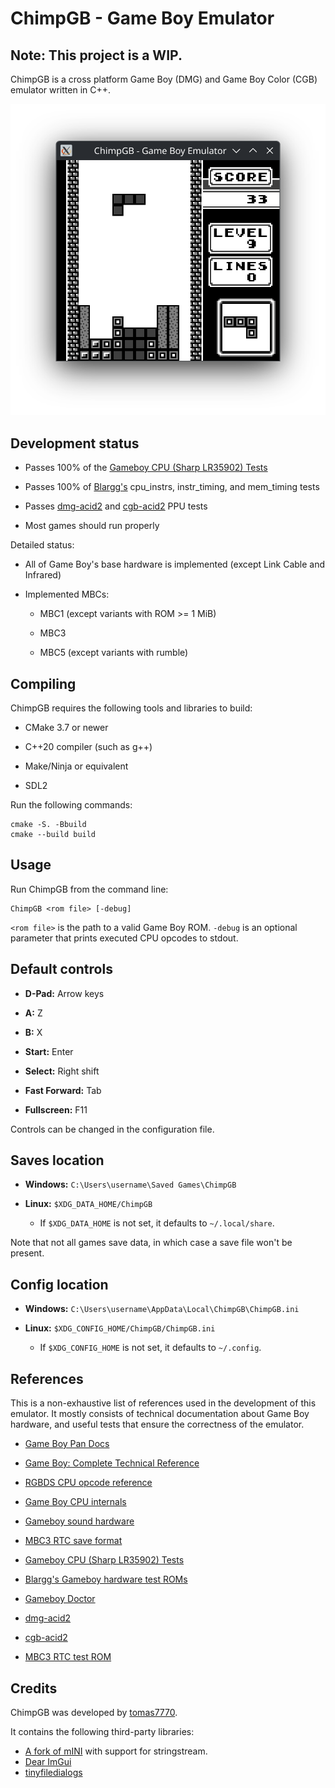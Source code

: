 # ChimpGB - Game Boy Emulator
## Note: This project is a WIP.

ChimpGB is a cross platform Game Boy (DMG) and Game Boy Color (CGB) emulator written in C++.

<picture>
    <img src="images/screenshot.png" alt="ChimpGB running Tetris">
</picture>

## Development status

- Passes 100% of the [Gameboy CPU (Sharp LR35902) Tests](https://github.com/SingleStepTests/GameboyCPUTests)

- Passes 100% of [Blargg's](https://github.com/retrio/gb-test-roms/tree/master) cpu\_instrs, instr\_timing, and mem\_timing tests

- Passes [dmg-acid2](https://github.com/mattcurrie/dmg-acid2) and [cgb-acid2](https://github.com/mattcurrie/cgb-acid2) PPU tests

- Most games should run properly

Detailed status:

- All of Game Boy's base hardware is implemented (except Link Cable and Infrared)

- Implemented MBCs:

    - MBC1 (except variants with ROM >= 1 MiB)

    - MBC3

    - MBC5 (except variants with rumble)

## Compiling

ChimpGB requires the following tools and libraries to build:

- CMake 3.7 or newer

- C++20 compiler (such as g++)

- Make/Ninja or equivalent

- SDL2

Run the following commands:

```
cmake -S. -Bbuild
cmake --build build
```

## Usage

Run ChimpGB from the command line:

```
ChimpGB <rom file> [-debug]
```

`<rom file>` is the path to a valid Game Boy ROM. `-debug` is an optional parameter that prints executed CPU opcodes to stdout.

## Default controls

- **D-Pad:** Arrow keys

- **A:** Z

- **B:** X

- **Start:** Enter

- **Select:** Right shift

- **Fast Forward:** Tab

- **Fullscreen:** F11

Controls can be changed in the configuration file.

## Saves location

- **Windows:** `C:\Users\username\Saved Games\ChimpGB`

- **Linux:** `$XDG_DATA_HOME/ChimpGB`

    - If `$XDG_DATA_HOME` is not set, it defaults to `~/.local/share`.

Note that not all games save data, in which case a save file won't be present.

## Config location

- **Windows:** `C:\Users\username\AppData\Local\ChimpGB\ChimpGB.ini`

- **Linux:** `$XDG_CONFIG_HOME/ChimpGB/ChimpGB.ini`

    - If `$XDG_CONFIG_HOME` is not set, it defaults to `~/.config`.

## References

This is a non-exhaustive list of references used in the development of this emulator. It mostly consists of technical documentation about Game Boy hardware, and useful tests that ensure the correctness of the emulator.

- [Game Boy Pan Docs](https://gbdev.io/pandocs/)

- [Game Boy: Complete Technical Reference](https://gekkio.fi/files/gb-docs/gbctr.pdf)

- [RGBDS CPU opcode reference](https://rgbds.gbdev.io/docs/v0.9.3/gbz80.7)

- [Game Boy CPU internals](https://gist.github.com/SonoSooS/c0055300670d678b5ae8433e20bea595)

- [Gameboy sound hardware](https://gbdev.gg8.se/wiki/articles/Gameboy_sound_hardware)

- [MBC3 RTC save format](https://bgb.bircd.org/rtcsave.html)

- [Gameboy CPU (Sharp LR35902) Tests](https://github.com/SingleStepTests/GameboyCPUTests)

- [Blargg's Gameboy hardware test ROMs](https://github.com/retrio/gb-test-roms)

- [Gameboy Doctor](https://github.com/robert/gameboy-doctor)

- [dmg-acid2](https://github.com/mattcurrie/dmg-acid2)

- [cgb-acid2](https://github.com/mattcurrie/cgb-acid2)

- [MBC3 RTC test ROM](https://github.com/aaaaaa123456789/rtc3test)

## Credits

ChimpGB was developed by [tomas7770](https://github.com/tomas7770).

It contains the following third-party libraries:

- [A fork of mINI](https://github.com/IruzzArcana/mINI) with support for stringstream.
- [Dear ImGui](https://github.com/ocornut/imgui)
- [tinyfiledialogs](https://sourceforge.net/projects/tinyfiledialogs/)
